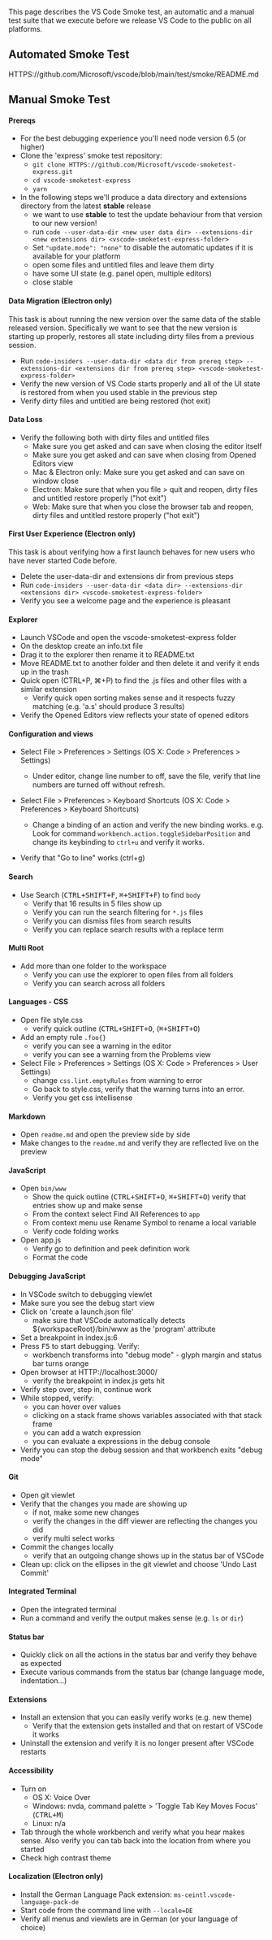 This page describes the VS Code Smoke test, an automatic and a manual test suite
that we execute before we release VS Code to the public on all platforms.

## Automated Smoke Test

HTTPS://github.com/Microsoft/vscode/blob/main/test/smoke/README.md

## Manual Smoke Test

#### Prereqs

-   For the best debugging experience you'll need node version 6.5 (or higher)
-   Clone the 'express' smoke test repository:
    -   `git clone HTTPS://github.com/Microsoft/vscode-smoketest-express.git`
    -   `cd vscode-smoketest-express`
    -   `yarn`
-   In the following steps we'll produce a data directory and extensions
    directory from the latest **stable** release
    -   we want to use **stable** to test the update behaviour from that version
        to our new version!
    -   run
        `code --user-data-dir <new user data dir> --extensions-dir <new extensions dir> <vscode-smoketest-express-folder>`
    -   Set `"update.mode": "none"` to disable the automatic updates if it is
        available for your platform
    -   open some files and untitled files and leave them dirty
    -   have some UI state (e.g. panel open, multiple editors)
    -   close stable

#### Data Migration (Electron only)

This task is about running the new version over the same data of the stable
released version. Specifically we want to see that the new version is starting
up properly, restores all state including dirty files from a previous session.

-   Run
    `code-insiders --user-data-dir <data dir from prereq step> --extensions-dir <extensions dir from prereq step> <vscode-smoketest-express-folder>`
-   Verify the new version of VS Code starts properly and all of the UI state is
    restored from when you used stable in the previous step
-   Verify dirty files and untitled are being restored (hot exit)

#### Data Loss

-   Verify the following both with dirty files and untitled files
    -   Make sure you get asked and can save when closing the editor itself
    -   Make sure you get asked and can save when closing from Opened Editors
        view
    -   Mac & Electron only: Make sure you get asked and can save on window
        close
    -   Electron: Make sure that when you file > quit and reopen, dirty files
        and untitled restore properly ("hot exit")
    -   Web: Make sure that when you close the browser tab and reopen, dirty
        files and untitled restore properly ("hot exit")

#### First User Experience (Electron only)

This task is about verifying how a first launch behaves for new users who have
never started Code before.

-   Delete the user-data-dir and extensions dir from previous steps
-   Run
    `code-insiders --user-data-dir <data dir> --extensions-dir <extensions dir> <vscode-smoketest-express-folder>`
-   Verify you see a welcome page and the experience is pleasant

#### Explorer

-   Launch VSCode and open the vscode-smoketest-express folder
-   On the desktop create an info.txt file
-   Drag it to the explorer then rename it to README.txt
-   Move README.txt to another folder and then delete it and verify it ends up
    in the trash
-   Quick open (CTRL+P, ⌘+P) to find the .js files and other files with a
    similar extension
    -   Verify quick open sorting makes sense and it respects fuzzy matching
        (e.g. 'a.s' should produce 3 results)
-   Verify the Opened Editors view reflects your state of opened editors

#### Configuration and views

-   Select File > Preferences > Settings (OS X: Code > Preferences > Settings)
    -   Under editor, change line number to off, save the file, verify that line
        numbers are turned off without refresh.
-   Select File > Preferences > Keyboard Shortcuts (OS X: Code > Preferences >
    Keyboard Shortcuts)

    -   Change a binding of an action and verify the new binding works. e.g.
        Look for command `workbench.action.toggleSidebarPosition` and change its
        keybinding to `ctrl+u` and verify it works.

-   Verify that "Go to line" works (ctrl+g)

#### Search

-   Use Search (<kbd>CTRL+SHIFT+F</kbd>, <kbd>⌘+SHIFT+F</kbd>) to find `body`
    -   Verify that 16 results in 5 files show up
    -   Verify you can run the search filtering for `*.js` files
    -   Verify you can dismiss files from search results
    -   Verify you can replace search results with a replace term

#### Multi Root

-   Add more than one folder to the workspace
    -   Verify you can use the explorer to open files from all folders
    -   Verify you can search across all folders

#### Languages - CSS

-   Open file style.css
    -   verify quick outline (<kbd>CTRL+SHIFT+O</kbd>, (<kbd>⌘+SHIFT+O</kbd>)
-   Add an empty rule `.foo{}`
    -   verify you can see a warning in the editor
    -   verify you can see a warning from the Problems view
-   Select File > Preferences > Settings (OS X: Code > Preferences > User
    Settings)
    -   change `css.lint.emptyRules` from warning to error
    -   Go back to style.css, verify that the warning turns into an error.
    -   Verify you get css intellisense

#### Markdown

-   Open `readme.md` and open the preview side by side
-   Make changes to the `readme.md` and verify they are reflected live on the
    preview

#### JavaScript

-   Open `bin/www`
    -   Show the quick outline (<kbd>CTRL+SHIFT+O</kbd>, <kbd>⌘+SHIFT+O</kbd>)
        verify that entries show up and make sense
    -   From the context select Find All References to `app`
    -   From context menu use Rename Symbol to rename a local variable
    -   Verify code folding works
-   Open app.js
    -   Verify go to definition and peek definition work
    -   Format the code

#### Debugging JavaScript

-   In VSCode switch to debugging viewlet
-   Make sure you see the debug start view
-   Click on 'create a launch.json file'
    -   make sure that VSCode automatically detects ${workspaceRoot}/bin/www as
        the 'program' attribute
-   Set a breakpoint in index.js:6
-   Press <kbd>F5</kbd> to start debugging. Verify:
    -   workbench transforms into "debug mode" - glyph margin and status bar
        turns orange
-   Open browser at HTTP://localhost:3000/
    -   verify the breakpoint in index.js gets hit
-   Verify step over, step in, continue work
-   While stopped, verify:
    -   you can hover over values
    -   clicking on a stack frame shows variables associated with that stack
        frame
    -   you can add a watch expression
    -   you can evaluate a expressions in the debug console
-   Verify you can stop the debug session and that workbench exits "debug mode"

#### Git

-   Open git viewlet
-   Verify that the changes you made are showing up
    -   if not, make some new changes
    -   verify the changes in the diff viewer are reflecting the changes you did
    -   verify multi select works
-   Commit the changes locally
    -   verify that an outgoing change shows up in the status bar of VSCode
-   Clean up: click on the ellipses in the git viewlet and choose 'Undo Last
    Commit'

#### Integrated Terminal

-   Open the integrated terminal
-   Run a command and verify the output makes sense (e.g. `ls` or `dir`)

#### Status bar

-   Quickly click on all the actions in the status bar and verify they behave as
    expected
-   Execute various commands from the status bar (change language mode,
    indentation…)

#### Extensions

-   Install an extension that you can easily verify works (e.g. new theme)
    -   Verify that the extension gets installed and that on restart of VSCode
        it works
-   Uninstall the extension and verify it is no longer present after VSCode
    restarts

#### Accessibility

-   Turn on
    -   OS X: Voice Over
    -   Windows: nvda, command palette > 'Toggle Tab Key Moves Focus'
        (<kbd>CTRL+M</kbd>)
    -   Linux: n/a
-   Tab through the whole workbench and verify what you hear makes sense. Also
    verify you can tab back into the location from where you started
-   Check high contrast theme

#### Localization (Electron only)

-   Install the German Language Pack extension:
    `ms-ceintl.vscode-language-pack-de`
-   Start code from the command line with `--locale=DE`
-   Verify all menus and viewlets are in German (or your language of choice)
